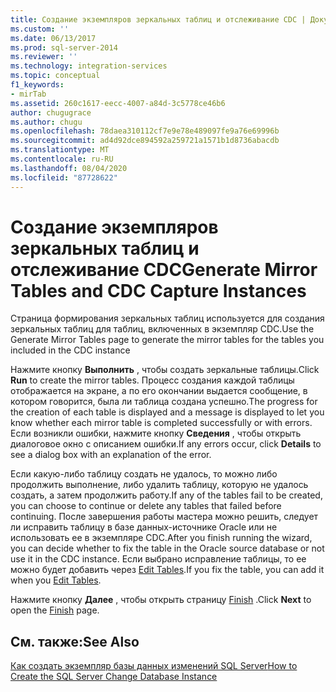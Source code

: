 ```yaml
---
title: Создание экземпляров зеркальных таблиц и отслеживание CDC | Документы Майкрософт
ms.custom: ''
ms.date: 06/13/2017
ms.prod: sql-server-2014
ms.reviewer: ''
ms.technology: integration-services
ms.topic: conceptual
f1_keywords:
- mirTab
ms.assetid: 260c1617-eecc-4007-a84d-3c5778ce46b6
author: chugugrace
ms.author: chugu
ms.openlocfilehash: 78daea310112cf7e9e78e489097fe9a76e69996b
ms.sourcegitcommit: ad4d92dce894592a259721a1571b1d8736abacdb
ms.translationtype: MT
ms.contentlocale: ru-RU
ms.lasthandoff: 08/04/2020
ms.locfileid: "87728622"
---
```

# <a name="generate-mirror-tables-and-cdc-capture-instances"></a><span data-ttu-id="a74a9-102">Создание экземпляров зеркальных таблиц и отслеживание CDC</span><span class="sxs-lookup"><span data-stu-id="a74a9-102">Generate Mirror Tables and CDC Capture Instances</span></span>
  <span data-ttu-id="a74a9-103">Страница формирования зеркальных таблиц используется для создания зеркальных таблиц для таблиц, включенных в экземпляр CDC.</span><span class="sxs-lookup"><span data-stu-id="a74a9-103">Use the Generate Mirror Tables page to generate the mirror tables for the tables you included in the CDC instance</span></span>  
  
 <span data-ttu-id="a74a9-104">Нажмите кнопку **Выполнить** , чтобы создать зеркальные таблицы.</span><span class="sxs-lookup"><span data-stu-id="a74a9-104">Click **Run** to create the mirror tables.</span></span> <span data-ttu-id="a74a9-105">Процесс создания каждой таблицы отображается на экране, а по его окончании выдается сообщение, в котором говорится, была ли таблица создана успешно.</span><span class="sxs-lookup"><span data-stu-id="a74a9-105">The progress for the creation of each table is displayed and a message is displayed to let you know whether each mirror table is completed successfully or with errors.</span></span> <span data-ttu-id="a74a9-106">Если возникли ошибки, нажмите кнопку **Сведения** , чтобы открыть диалоговое окно с описанием ошибки.</span><span class="sxs-lookup"><span data-stu-id="a74a9-106">If any errors occur, click **Details** to see a dialog box with an explanation of the error.</span></span>  
  
 <span data-ttu-id="a74a9-107">Если какую-либо таблицу создать не удалось, то можно либо продолжить выполнение, либо удалить таблицу, которую не удалось создать, а затем продолжить работу.</span><span class="sxs-lookup"><span data-stu-id="a74a9-107">If any of the tables fail to be created, you can choose to continue or delete any tables that failed before continuing.</span></span> <span data-ttu-id="a74a9-108">После завершения работы мастера можно решить, следует ли исправить таблицу в базе данных-источнике Oracle или не использовать ее в экземпляре CDC.</span><span class="sxs-lookup"><span data-stu-id="a74a9-108">After you finish running the wizard, you can decide whether to fix the table in the Oracle source database or not use it in the CDC instance.</span></span> <span data-ttu-id="a74a9-109">Если выбрано исправление таблицы, то ее можно будет добавить через [Edit Tables](edit-tables.md).</span><span class="sxs-lookup"><span data-stu-id="a74a9-109">If you fix the table, you can add it when you [Edit Tables](edit-tables.md).</span></span>  
  
 <span data-ttu-id="a74a9-110">Нажмите кнопку **Далее** , чтобы открыть страницу [Finish](finish.md) .</span><span class="sxs-lookup"><span data-stu-id="a74a9-110">Click **Next** to open the [Finish](finish.md) page.</span></span>  
  
## <a name="see-also"></a><span data-ttu-id="a74a9-111">См. также:</span><span class="sxs-lookup"><span data-stu-id="a74a9-111">See Also</span></span>  
 [<span data-ttu-id="a74a9-112">Как создать экземпляр базы данных изменений SQL Server</span><span class="sxs-lookup"><span data-stu-id="a74a9-112">How to Create the SQL Server Change Database Instance</span></span>](how-to-create-the-sql-server-change-database-instance.md)  
  
  
